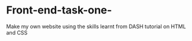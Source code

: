 # Front-end-task-one-
Make my own website using the skills learnt from DASH tutorial on HTML and CSS 

